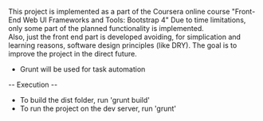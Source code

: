 This project is implemented as a part of the
Coursera online course "Front-End Web UI Frameworks and Tools: Bootstrap 4"
Due to time limitations, only some part of the planned functionality is implemented. <br>
Also, just the front end part is developed avoiding, for simplication and learning reasons,
software design principles (like DRY).
The goal is to improve the project in the direct future.

- Grunt will be used for task automation

-- Execution --
- To build the dist folder, run 'grunt build'
- To run the project on the dev server, run 'grunt'